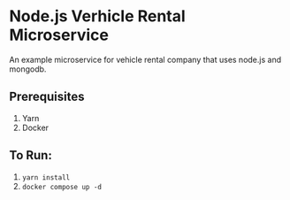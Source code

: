 # Node.js Verhicle Rental Microservice

An example microservice for vehicle rental company that uses node.js and mongodb.

## Prerequisites

1. Yarn
1. Docker

## To Run:

1. `yarn install`
1. `docker compose up -d`
